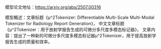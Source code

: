 模型论文地址：https://arxiv.org/abs/2507.00316

模型概述：文章标题《μ^2Tokenizer: Differentiable Multi-Scale Multi-Modal Tokenizer for Radiology Report Generation》，
中文文章标题《μ^2Tokenizer：用于放射学报告生成的可微分多尺度多模态标记器》，
文章内容：提出了一种新的可微分多尺度多模态标记器μ^2Tokenizer，用于提高放射学报告生成的质量和效率。
